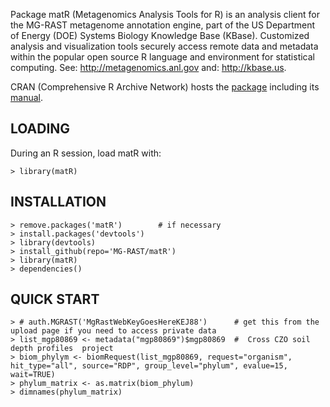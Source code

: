 Package matR (Metagenomics Analysis Tools for R) is an analysis client for the 
MG-RAST metagenome annotation engine, part of the US Department of Energy (DOE)
Systems Biology Knowledge Base (KBase).  Customized analysis and visualization
tools securely access remote data and metadata within the popular open source R 
language and environment for statistical computing.  See: http://metagenomics.anl.gov
and: http://kbase.us.

CRAN (Comprehensive R Archive Network) hosts 
the [package](http://cran.r-project.org/web/packages/matR/index.html)
including 
its [manual](http://cran.r-project.org/web/packages/matR/matR.pdf).

LOADING
-------
During an R session, load matR with:

	> library(matR)

INSTALLATION
------------
	> remove.packages('matR')        # if necessary
	> install.packages('devtools')
	> library(devtools)
	> install_github(repo='MG-RAST/matR') 
	> library(matR)
	> dependencies()


QUICK START
-------------

    > # auth.MGRAST('MgRastWebKeyGoesHereKEJ88')      # get this from the upload page if you need to access private data
    > list_mgp80869 <- metadata("mgp80869")$mgp80869  #  Cross CZO soil depth profiles  project
    > biom_phylym <- biomRequest(list_mgp80869, request="organism", hit_type="all", source="RDP", group_level="phylum", evalue=15,  wait=TRUE)
    > phylum_matrix <- as.matrix(biom_phylum)
    > dimnames(phylum_matrix)

